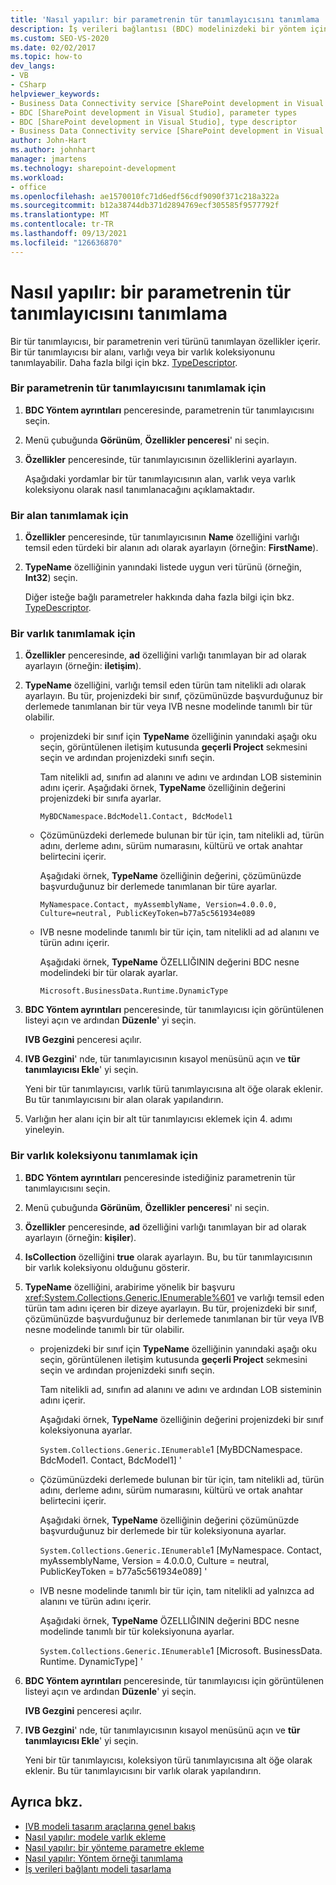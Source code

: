 ```yaml
---
title: 'Nasıl yapılır: bir parametrenin tür tanımlayıcısını tanımlama | Microsoft Docs'
description: İş verileri bağlantısı (BDC) modelinizdeki bir yöntem için bir parametrenin tür tanımlayıcısını tanımlama hakkında bilgi edinin.
ms.custom: SEO-VS-2020
ms.date: 02/02/2017
ms.topic: how-to
dev_langs:
- VB
- CSharp
helpviewer_keywords:
- Business Data Connectivity service [SharePoint development in Visual Studio], type descriptor
- BDC [SharePoint development in Visual Studio], parameter types
- BDC [SharePoint development in Visual Studio], type descriptor
- Business Data Connectivity service [SharePoint development in Visual Studio], parameter types
author: John-Hart
ms.author: johnhart
manager: jmartens
ms.technology: sharepoint-development
ms.workload:
- office
ms.openlocfilehash: ae1570010fc71d6edf56cdf9090f371c218a322a
ms.sourcegitcommit: b12a38744db371d2894769ecf305585f9577792f
ms.translationtype: MT
ms.contentlocale: tr-TR
ms.lasthandoff: 09/13/2021
ms.locfileid: "126636870"
---
```

# <a name="how-to-define-the-type-descriptor-of-a-parameter"></a>Nasıl yapılır: bir parametrenin tür tanımlayıcısını tanımlama
  Bir tür tanımlayıcısı, bir parametrenin veri türünü tanımlayan özellikler içerir. Bir tür tanımlayıcısı bir alanı, varlığı veya bir varlık koleksiyonunu tanımlayabilir. Daha fazla bilgi için bkz. [TypeDescriptor](/previous-versions/office/developer/sharepoint-2007/ms543392\(v\=office.12\)).

### <a name="to-define-the-type-descriptor-of-a-parameter"></a>Bir parametrenin tür tanımlayıcısını tanımlamak için

1. **BDC Yöntem ayrıntıları** penceresinde, parametrenin tür tanımlayıcısını seçin.

2. Menü çubuğunda **Görünüm**, **Özellikler penceresi**' ni seçin.

3. **Özellikler** penceresinde, tür tanımlayıcısının özelliklerini ayarlayın.

     Aşağıdaki yordamlar bir tür tanımlayıcısının alan, varlık veya varlık koleksiyonu olarak nasıl tanımlanacağını açıklamaktadır.

### <a name="to-define-a-field"></a>Bir alan tanımlamak için

1. **Özellikler** penceresinde, tür tanımlayıcısının **Name** özelliğini varlığı temsil eden türdeki bir alanın adı olarak ayarlayın (örneğin: **FirstName**).

2. **TypeName** özelliğinin yanındaki listede uygun veri türünü (örneğin, **Int32**) seçin.

     Diğer isteğe bağlı parametreler hakkında daha fazla bilgi için bkz. [TypeDescriptor](/previous-versions/office/developer/sharepoint-2007/ms543392\(v\=office.12\)).

### <a name="to-define-an-entity"></a>Bir varlık tanımlamak için

1. **Özellikler** penceresinde, **ad** özelliğini varlığı tanımlayan bir ad olarak ayarlayın (örneğin: **iletişim**).

2. **TypeName** özelliğini, varlığı temsil eden türün tam nitelikli adı olarak ayarlayın. Bu tür, projenizdeki bir sınıf, çözümünüzde başvurduğunuz bir derlemede tanımlanan bir tür veya IVB nesne modelinde tanımlı bir tür olabilir.

    - projenizdeki bir sınıf için **TypeName** özelliğinin yanındaki aşağı oku seçin, görüntülenen iletişim kutusunda **geçerli Project** sekmesini seçin ve ardından projenizdeki sınıfı seçin.

         Tam nitelikli ad, sınıfın ad alanını ve adını ve ardından LOB sisteminin adını içerir. Aşağıdaki örnek, **TypeName** özelliğinin değerini projenizdeki bir sınıfa ayarlar.

         `MyBDCNamespace.BdcModel1.Contact, BdcModel1`

    - Çözümünüzdeki derlemede bulunan bir tür için, tam nitelikli ad, türün adını, derleme adını, sürüm numarasını, kültürü ve ortak anahtar belirtecini içerir.

         Aşağıdaki örnek, **TypeName** özelliğinin değerini, çözümünüzde başvurduğunuz bir derlemede tanımlanan bir türe ayarlar.

         `MyNamespace.Contact, myAssemblyName, Version=4.0.0.0, Culture=neutral, PublicKeyToken=b77a5c561934e089`

    - IVB nesne modelinde tanımlı bir tür için, tam nitelikli ad ad alanını ve türün adını içerir.

         Aşağıdaki örnek, **TypeName** ÖZELLIĞININ değerini BDC nesne modelindeki bir tür olarak ayarlar.

         `Microsoft.BusinessData.Runtime.DynamicType`

3. **BDC Yöntem ayrıntıları** penceresinde, tür tanımlayıcısı için görüntülenen listeyi açın ve ardından **Düzenle**' yi seçin.

     **IVB Gezgini** penceresi açılır.

4. **IVB Gezgini**' nde, tür tanımlayıcısının kısayol menüsünü açın ve **tür tanımlayıcısı Ekle**' yi seçin.

     Yeni bir tür tanımlayıcısı, varlık türü tanımlayıcısına alt öğe olarak eklenir. Bu tür tanımlayıcısını bir alan olarak yapılandırın.

5. Varlığın her alanı için bir alt tür tanımlayıcısı eklemek için 4. adımı yineleyin.

### <a name="to-define-a-collection-of-entities"></a>Bir varlık koleksiyonu tanımlamak için

1. **BDC Yöntem ayrıntıları** penceresinde istediğiniz parametrenin tür tanımlayıcısını seçin.

2. Menü çubuğunda **Görünüm**, **Özellikler penceresi**' ni seçin.

3. **Özellikler** penceresinde, **ad** özelliğini varlığı tanımlayan bir ad olarak ayarlayın (örneğin: **kişiler**).

4. **IsCollection** özelliğini **true** olarak ayarlayın. Bu, bu tür tanımlayıcısının bir varlık koleksiyonu olduğunu gösterir.

5. **TypeName** özelliğini, arabirime yönelik bir başvuru <xref:System.Collections.Generic.IEnumerable%601> ve varlığı temsil eden türün tam adını içeren bir dizeye ayarlayın. Bu tür, projenizdeki bir sınıf, çözümünüzde başvurduğunuz bir derlemede tanımlanan bir tür veya IVB nesne modelinde tanımlı bir tür olabilir.

   - projenizdeki bir sınıf için **TypeName** özelliğinin yanındaki aşağı oku seçin, görüntülenen iletişim kutusunda **geçerli Project** sekmesini seçin ve ardından projenizdeki sınıfı seçin.

      Tam nitelikli ad, sınıfın ad alanını ve adını ve ardından LOB sisteminin adını içerir.

      Aşağıdaki örnek, **TypeName** özelliğinin değerini projenizdeki bir sınıf koleksiyonuna ayarlar.

      `System.Collections.Generic.IEnumerable`1 [MyBDCNamespace. BdcModel1. Contact, BdcModel1] '

   - Çözümünüzdeki derlemede bulunan bir tür için, tam nitelikli ad, türün adını, derleme adını, sürüm numarasını, kültürü ve ortak anahtar belirtecini içerir.

      Aşağıdaki örnek, **TypeName** özelliğinin değerini çözümünüzde başvurduğunuz bir derlemede bir tür koleksiyonuna ayarlar.

      `System.Collections.Generic.IEnumerable`1 [MyNamespace. Contact, myAssemblyName, Version = 4.0.0.0, Culture = neutral, PublicKeyToken = b77a5c561934e089] '

   - IVB nesne modelinde tanımlı bir tür için, tam nitelikli ad yalnızca ad alanını ve türün adını içerir.

      Aşağıdaki örnek, **TypeName** ÖZELLIĞININ değerini BDC nesne modelinde tanımlı bir tür koleksiyonuna ayarlar.

      `System.Collections.Generic.IEnumerable`1 [Microsoft. BusinessData. Runtime. DynamicType] '

6. **BDC Yöntem ayrıntıları** penceresinde, tür tanımlayıcısı için görüntülenen listeyi açın ve ardından **Düzenle**' yi seçin.

    **IVB Gezgini** penceresi açılır.

7. **IVB Gezgini**' nde, tür tanımlayıcısının kısayol menüsünü açın ve **tür tanımlayıcısı Ekle**' yi seçin.

    Yeni bir tür tanımlayıcısı, koleksiyon türü tanımlayıcısına alt öğe olarak eklenir. Bu tür tanımlayıcısını bir varlık olarak yapılandırın.

## <a name="see-also"></a>Ayrıca bkz.
- [IVB modeli tasarım araçlarına genel bakış](../sharepoint/bdc-model-design-tools-overview.md)
- [Nasıl yapılır: modele varlık ekleme](../sharepoint/how-to-add-an-entity-to-a-model.md)
- [Nasıl yapılır: bir yönteme parametre ekleme](../sharepoint/how-to-add-a-parameter-to-a-method.md)
- [Nasıl yapılır: Yöntem örneği tanımlama](../sharepoint/how-to-define-a-method-instance.md)
- [İş verileri bağlantı modeli tasarlama](../sharepoint/designing-a-business-data-connectivity-model.md)
